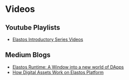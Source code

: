# Videos
## Youtube Playlists
- [Elastos Introductory Series Videos](https://www.youtube.com/watch?v=BnsjGJPMVqo&list=PL3vUOqY6AksGBD3Yve671Q_vsOUPxnzBc)

## Medium Blogs
- [Elastos Runtime: A Window into a new world of DApps](https://medium.com/@kiran.pachhai/elastos-runtime-a-window-into-a-new-world-of-dapps-1905839ea452)
- [How Digital Assets Work on Elastos Platform](https://medium.com/@kiran.pachhai/how-digital-assets-work-on-elastos-platform-98a2bb8f1dd8)
